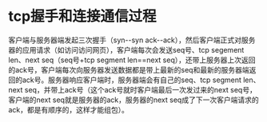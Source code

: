 # tcp握手和连接通信过程
客户端与服务器端发起三次握手（syn--syn ack--ack），然后客户端正式对服务器的应用请求（如访问访问网页），客户端每次会发送seq号、tcp segement len、next seq（seq号+tcp segment len==next seq），还带上服务器上次返回的ack号，客户端每次向服务器发送数据都是带上最新的seq和最新的服务器端返回的ack号。服务器响应客户端时，服务器端会有自己的seq、tcp segment len、next seq，并带上ack号（这个ack号就时客户端最后一次发过来的next seq号，客户端的next seq就是服务器的ack，服务器的next seq成了下一次客户端请求的ack，都是有顺序的，这样才能组包）。
